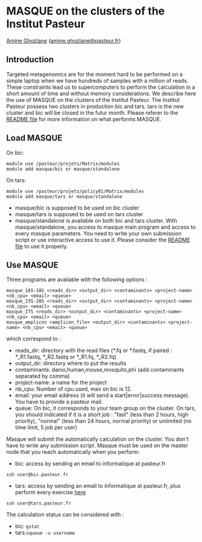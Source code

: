 # MASQUE on the clusters of the Institut Pasteur 
[Amine Ghozlane](https://research.pasteur.fr/fr/member/amine-ghozlane/) (amine.ghozlane@pasteur.fr)

## Introduction

Targeted metagenomics are for the moment hard to be performed on a simple laptop when we have hundreds of samples with a million of reads. These constraints lead us to supercomputers to perform the calculation in a short amount of time and without memory considerations.
We describe here the use of MASQUE on the clusters of the Institut Pasteur. The Institut Pasteur possess two clusters in production bic and tars. tars is the new cluster and bic will be closed in the futur month.
Please referer to the [README file](README.md) for more information on what performs MASQUE.

## Load MASQUE

On bic:
```
module use /pasteur/projets/Matrix/modules
module add masque/bic or masque/standalone
```
On tars:
```
module use /pasteur/projets/policy01/Matrix/modules
module add masque/tars or masque/standalone
```
* masque/bic is supposed to be used on bic cluster
* masque/tars is supposed to be used on tars cluster
* masque/standalone is available on both bic and tars cluster. With masque/standalone, you access to masque main program and access to every masque parameters. You need to write your own submission script or use interactive access to use it. Please consider the [README file](https://github.com/aghozlane/masque) to use it properly. 

## Use MASQUE

Three programs are available with the following options :
```
masque_16S-18S <reads_dir> <output_dir> <contaminants> <project-name> <nb_cpu> <email> <queue>
masque_23S-28S <reads_dir> <output_dir> <contaminants> <project-name> <nb_cpu> <email> <queue>
masque_ITS <reads_dir> <output_dir> <contaminants> <project-name> <nb_cpu> <email> <queue>
masque_amplicon <amplicon_file> <output_dir> <contaminants> <project-name> <nb_cpu> <email> <queue>
```

which correspond to :
- reads_dir: directory with the read files (*.fq or *.fastq, if paired : *_R1.fastq, *_R2.fastq or *_R1.fq, *_R2.fq)
- output_dir: directory where to put the results
- contaminants: danio,human,mouse,mosquito,phi (add contaminants separated by comma)
- project-name: a name for the project
- nb_cpu: Number of cpu used, max on bic is 12.
- email: your email address (it will send a start|error|success message). You have to provide a pasteur mail.
- queue: On bic, it corresponds to your team group on the cluster. On tars, you should indicated if it is a short job : "fast" (less than 2 hours, high priority), "normal" (less than 24 hours, normal priority) or unlimited (no time limit, 5 job per user)  


Masque will submit the automatically calculation on the cluster. You don't have to write any submission script. Masque must be used on the master node that you reach automatically when you perform:

- bic: access by sending an email to informatique at pasteur.fr
```
ssh user@bic.pasteur.fr
```

- tars: access by sending an email to informatique at pasteur.fr, plus perform every exercise [here](https://moocs.pasteur.fr/courses/Institut_Pasteur/DSI_01/1/info)
```
ssh user@tars.pasteur.fr
```

The calculation status can be considered with :
- bic: `qstat`
- tars:`squeue -u username`
